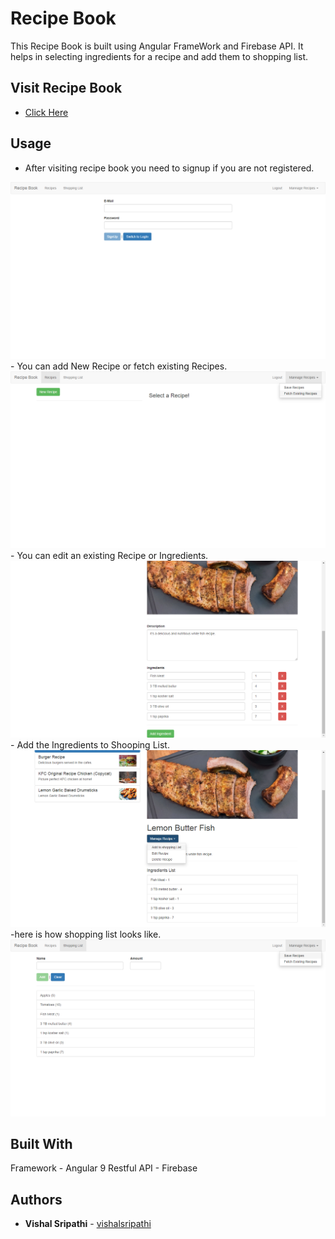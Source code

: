 # Recipe Book
This Recipe Book is built using Angular FrameWork and Firebase API. It helps in selecting ingredients for a recipe and add them to shopping list.

## Visit Recipe Book
* [Click Here](https://recipe-book-91f0d.web.app/)

## Usage 
- After visiting recipe book you need to signup if you are not registered.
<img src="screenshots/Screenshot%20(55).png">
- You can add New Recipe or fetch existing Recipes.
<img src="screenshots/Screenshot%20(56).png">
- You can edit an existing Recipe or Ingredients.
<img src="screenshots/Screenshot%20(59).png">
- Add the Ingredients to Shooping List.
<img src="screenshots/Screenshot%20(60).png">
-here is how shopping list looks like.
<img src="screenshots/Screenshot%20(61).png">


## Built With
Framework - Angular 9
Restful API - Firebase

## Authors
* **Vishal Sripathi** - [vishalsripathi](https://github.com/vishalsripathi)

